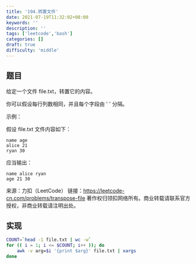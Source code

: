 ```yaml
---
title: '194.转置文件'
date: 2021-07-19T11:32:02+08:00
keywords: ''
description: ''
tags: ['leetcode','bash']
categories: []
draft: true
difficulty: 'middle'
---
```


## 题目

给定一个文件 file.txt，转置它的内容。

你可以假设每行列数相同，并且每个字段由 ' ' 分隔。

示例：

假设 file.txt 文件内容如下：
```
name age
alice 21
ryan 30
```

应当输出：
```
name alice ryan
age 21 30
```

来源：力扣（LeetCode）
链接：https://leetcode-cn.com/problems/transpose-file
著作权归领扣网络所有。商业转载请联系官方授权，非商业转载请注明出处。


## 实现

```bash
COUNT=`head -1 file.txt | wc -w`
for (( i = 1; i <= $COUNT; i++ )); do
    awk -v arg=$i '{print $arg}' file.txt | xargs
done
```
